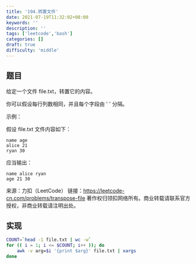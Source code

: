 ```yaml
---
title: '194.转置文件'
date: 2021-07-19T11:32:02+08:00
keywords: ''
description: ''
tags: ['leetcode','bash']
categories: []
draft: true
difficulty: 'middle'
---
```


## 题目

给定一个文件 file.txt，转置它的内容。

你可以假设每行列数相同，并且每个字段由 ' ' 分隔。

示例：

假设 file.txt 文件内容如下：
```
name age
alice 21
ryan 30
```

应当输出：
```
name alice ryan
age 21 30
```

来源：力扣（LeetCode）
链接：https://leetcode-cn.com/problems/transpose-file
著作权归领扣网络所有。商业转载请联系官方授权，非商业转载请注明出处。


## 实现

```bash
COUNT=`head -1 file.txt | wc -w`
for (( i = 1; i <= $COUNT; i++ )); do
    awk -v arg=$i '{print $arg}' file.txt | xargs
done
```
